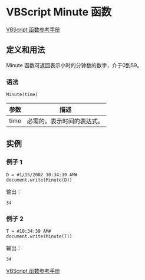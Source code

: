 # VBScript Minute 函数

[VBScript 函数参考手册](/vbscript/vbscript_ref_functions.asp "VBScript 函数")

## 定义和用法

Minute 函数可返回表示小时的分钟数的数字，介于0到59。

### 语法

```
Minute(time)
```

| 参数 | 描述 |
| --- | --- |
| time | 必需的。表示时间的表达式。 |

## 实例

### 例子 1

```
D = #1/15/2002 10:34:39 AM#
document.write(Minute(D))
```

输出：

```
34
```

### 例子 2

```
T = #10:34:39 AM#
document.write(Minute(T))
```

输出：

```
34
```

[VBScript 函数参考手册](/vbscript/vbscript_ref_functions.asp "VBScript 函数")


